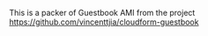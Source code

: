 This is a packer of Guestbook AMI from the project https://github.com/vincenttjia/cloudform-guestbook